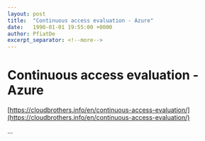 ```yaml
---
layout: post
title:  "Continuous access evaluation - Azure"
date:   1990-01-01 19:55:00 +0000
author: PfiatDe
excerpt_separator: <!--more-->
---
```


# Continuous access evaluation - Azure

[https://cloudbrothers.info/en/continuous-access-evaluation/](https://cloudbrothers.info/en/continuous-access-evaluation/)

...
<!--more-->

